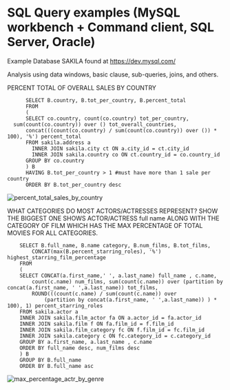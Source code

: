 # SQL Query examples (MySQL workbench + Command client, SQL Server, Oracle)

Example Database SAKILA found at https://dev.mysql.com/


Analysis using data windows, basic clause, sub-queries, joins, and others.

PERCENT TOTAL OF OVERALL SALES BY COUNTRY 

          SELECT B.country, B.tot_per_country, B.percent_total
          FROM 
          (
          SELECT co.country, count(co.country) tot_per_country, 
	  sum(count(co.country)) over () tot_overall_countries, 
          concat(((count(co.country) / sum(count(co.country)) over ()) * 100), '%') percent_total
          FROM sakila.address a
            INNER JOIN sakila.city ct ON a.city_id = ct.city_id
            INNER JOIN sakila.country co ON ct.country_id = co.country_id
          GROUP BY co.country
          ) B
          HAVING B.tot_per_country > 1 #must have more than 1 sale per country
          ORDER BY B.tot_per_country desc
          
	  
 ![percent_total_sales_by_country](https://user-images.githubusercontent.com/67971912/176245207-b61a6d48-fb7b-4cf3-8c2d-8b1908ed9c77.png)


WHAT CATEGORIES DO MOST ACTORS/ACTRESSES REPRESENT? SHOW THE BIGGEST ONE
SHOWS ACTOR/ACTRESS full name ALONG WITH THE CATEGORY OF FILM WHICH HAS THE MAX PERCENTAGE OF TOTAL MOVIES FOR ALL CATEGORIES.

		SELECT B.full_name, B.name category, B.num_films, B.tot_films,
			CONCAT(max(B.percent_starring_roles), '%') highest_starring_film_percentage 
		FROM 
		(
		SELECT CONCAT(a.first_name,' ', a.last_name) full_name , c.name, 
			count(c.name) num_films, sum(count(c.name)) over (partition by concat(a.first_name, ' ',a.last_name)) tot_films,
			ROUND(((count(c.name) / sum(count(c.name)) over 
				(partition by concat(a.first_name, ' ',a.last_name)) ) * 100), 1) percent_starring_roles
		FROM sakila.actor a
		INNER JOIN sakila.film_actor fa ON a.actor_id = fa.actor_id
		INNER JOIN sakila.film f ON fa.film_id = f.film_id
		INNER JOIN sakila.film_category fc ON f.film_id = fc.film_id
		INNER JOIN sakila.category c ON fc.category_id = c.category_id
		GROUP BY a.first_name, a.last_name , c.name
		ORDER BY full_name desc, num_films desc
		) B
		GROUP BY B.full_name
		ORDER BY B.full_name asc
        
	
![max_percentage_actr_by_genre](https://user-images.githubusercontent.com/67971912/176245583-9b03e885-932d-40db-840a-285d37cbed32.png)
